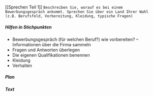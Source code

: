 [[Sprechen Teil 1]]
`Beschreiben Sie, worauf es bei einem Bewerbungsgespräch ankommt. Sprechen Sie über ein Land Ihrer Wahl (z.B. Berufsfeld, Vorbereitung, Kleidung, typische Fragen)`
##### Hilfen in Stichpunkten
- Bewerbungsgespräch (für welchen Beruf?) wie vorbereiten? – Informationen über die Firma sammeln
- Fragen und Antworten überlegen
- Die eigenen Qualifikationen benennen
- Kleidung
- Verhalten
##### Plan
##### Text